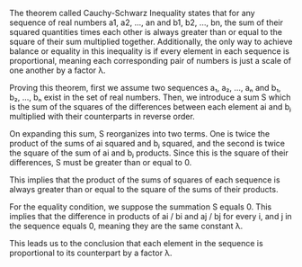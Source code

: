 The theorem called Cauchy-Schwarz Inequality states that for any sequence of real numbers a1, a2, ..., an and b1, b2, ..., bn, the sum of their squared quantities times each other is always greater than or equal to the square of their sum multiplied together. Additionally, the only way to achieve balance or equality in this inequality is if every element in each sequence is proportional, meaning each corresponding pair of numbers is just a scale of one another by a factor λ.

Proving this theorem, first we assume two sequences a₁, a₂, ..., aₙ and b₁, b₂, ..., bₙ exist in the set of real numbers. Then, we introduce a sum S which is the sum of the squares of the differences between each element ai and bⱼ multiplied with their counterparts in reverse order. 

On expanding this sum, S reorganizes into two terms. One is twice the product of the sums of ai squared and bⱼ squared, and the second is twice the square of the sum of ai and bⱼ products. Since this is the square of their differences, S must be greater than or equal to 0.

This implies that the product of the sums of squares of each sequence is always greater than or equal to the square of the sums of their products. 

For the equality condition, we suppose the summation S equals 0. This implies that the difference in products of ai / bi and aj / bj for every i, and j in the sequence equals 0, meaning they are the same constant λ. 

This leads us to the conclusion that each element in the sequence is proportional to its counterpart by a factor λ.
